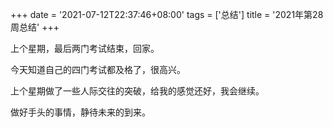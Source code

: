 +++
date = '2021-07-12T22:37:46+08:00'
tags = ['总结']
title = '2021年第28周总结'
+++

上个星期，最后两门考试结束，回家。

今天知道自己的四门考试都及格了，很高兴。

上个星期做了一些人际交往的突破，给我的感觉还好，我会继续。

做好手头的事情，静待未来的到来。
